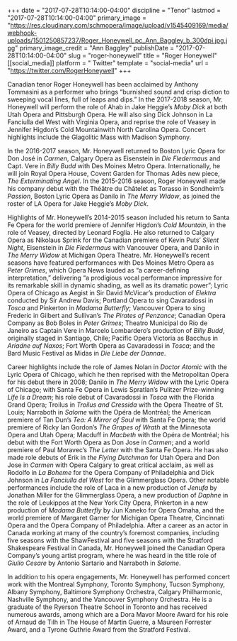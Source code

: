 +++
date = "2017-07-28T10:14:00-04:00"
discipline = "Tenor"
lastmod = "2017-07-28T10:14:00-04:00"
primary_image = "https://res.cloudinary.com/schmopera/image/upload/v1545409169/media/webhook-uploads/1501250857237/Roger_Honeywell_pc_Ann_Baggley_b_300dpi.jpg.jpg"
primary_image_credit = "Ann Baggley"
publishDate = "2017-07-28T10:14:00-04:00"
slug = "roger-honeywell"
title = "Roger Honeywell"
[[social_media]]
platform = " Twitter"
template = "social-media"
url = "https://twitter.com/RogerHoneywell"
+++

Canadian  tenor  Roger  Honeywell  has  been  acclaimed  by  Anthony  Tommasini  as  a  performer who brings “burnished sound and crisp diction to sweeping vocal lines, full of leaps and dips.” In the 2017-2018 season, Mr. Honeywell will perform the role of Ahab in Jake Heggie’s *Moby Dick* at  both  Utah  Opera  and  Pittsburgh  Opera.  He  will  also  sing  Dick Johnson  in La  Fanciulla  del West  with  Virginia  Opera,  and  reprise  the  role  of  Veasey  in Jennifer  Higdon’s Cold  Mountainwith  North  Carolina  Opera.  Concert  highlights  include  the Glagolitic  Mass  with  Madison Symphony. 

In  the  2016-2017  season,  Mr.  Honeywell  returned  to  Boston  Lyric Opera  for  Don  José  in *Carmen*, Calgary Opera as Eisenstein in *Die Fledermaus* and Capt. Vere in *Billy Budd* with Des Moines  Metro  Opera.  Internationally,  he  will  join  Royal  Opera  House,  Covent  Garden  for Thomas  Adès new piece, *The Exterminating Angel*. In the 2015-2016 season, Roger Honeywell made his company debut with the Théâtre du Châtelet as Torasso in Sondheim’s *Passion*, Boston Lyric Opera as Danilo in *The Merry Widow*, as joined the roster of LA Opera for Jake Heggie’s *Moby  Dick*.  

Highlights  of  Mr.  Honeywell’s  2014-2015  season  included  his  return  to  Santa  Fe Opera  for  the  world  premiere  of  Jennifer  Higdon’s *Cold  Mountain*,  in  the  role  of  Veasey, directed  by  Leonard  Foglia.  He  also  returned  to  Calgary  Opera  as  Nikolaus  Sprink  for  the Canadian  premiere  of  Kevin  Puts’ *Silent  Night*,  Eisenstein  in *Die  Fledermaus*  with  Vancouver Opera, and Danilo in *The Merry Widow* at Michigan Opera Theatre. Mr.  Honeywell’s  recent  seasons  have  featured  performances  with  Des  Moines  Metro  Opera  as *Peter  Grimes*,  which  Opera  News  lauded  as “a  career-defining  interpretation,”  delivering “a prodigious vocal performance impressive for its remarkable skill in dynamic shading, as  well as its  dramatic  power”;  Lyric  Opera  of  Chicago  as  Aegist  in  Sir  David  McVicar’s  production  of *Elektra*  conducted  by  Sir  Andrew  Davis;  Portland  Opera  to  sing  Cavaradossi  in *Tosca*  and Pinkerton in *Madama Butterfly*; Vancouver Opera to sing Frederic in Gilbert and Sullivan’s *The Pirates  of  Penzance*;  Canadian  Opera  Company  as  Bob  Boles  in *Peter  Grimes*;  Theatro Municipal do Rio de Janeiro as Captain Vere in Marcelo Lombardero’s production of *Billy Budd*, originally  staged  in  Santiago,  Chile;  Pacific  Opera  Victoria as  Bacchus  in *Ariadne  auf  Naxos*; Fort Worth Opera as Cavaradossi  in *Tosca*;  and the  Bard Music  Festival as  Midas  in *Die Liebe der Dannae*. 

Career  highlights  include  the  role  of  James  Nolan  in *Doctor  Atomic*  with  the  Lyric  Opera  of Chicago, which he then reprised with the Metropolitan Opera for his debut there in 2008; Danilo in *The Merry Widow* with the Lyric Opera of Chicago; with Santa Fe Opera in Lewis Spratlan’s Pulitzer Prize-winning *Life Is a Dream*;  his role debut of Cavaradossi  in *Tosca* with the Florida Grand Opera; Troilus in *Troilus and Cressida* with the Opera Theatre of St. Louis; Narraboth in *Salome* with the Opéra de Montréal; the American premiere of Tan Dun’s *Tea: A Mirror of Soul* with  Santa  Fe  Opera;  the  world  premiere  of  Ricky  Ian  Gordon’s *The  Grapes  of  Wrath*  at  the Minnesota  Opera  and  Utah  Opera;  Macduff  in *Macbeth*  with  the  Opéra  de  Montréal;  his  debut with the Fort Worth Opera as Don Jose in *Carmen*; and a world premiere of Paul Moravec’s *The Letter* with the Santa Fe Opera. He has also made role debuts of Erik in *the Flying Dutchman* for Utah  Opera  and  Don  Jose  in *Carmen*  with  Opera  Calgary  to  great  critical  acclaim,  as  well  as Rodolfo  in  *La  Boheme*  for  the  Opera  Company  of  Philadelphia  and  Dick  Johnson  in *La Fanciulla del West* for the Glimmerglass Opera. Other notable performances include the role of Laca in a new production of *Jenufa* by Jonathan Miller for the Glimmerglass Opera, a new production of *Daphne* in the role of Leukippos at the New  York  City  Opera,  Pinkerton  in  a  new  production  of *Madama  Butterfly*  by  Jun  Kaneko  for Opera  Omaha,  and  the  world  premiere  of Margaret  Garner  for  Michigan  Opera  Theatre, Cincinnati Opera and the Opera  Company of Philadelphia.  After a career as an actor in  Canada working  at  many  of  the  country’s  foremost  companies,  including  five  seasons  with  the  ShawFestival  and  five  seasons  with  the  Stratford  Shakespeare Festival  in  Canada,  Mr.  Honeywell joined the Canadian Opera Company’s young artist program, where he was heard in the title role of *Giulio Cesare* by Antonio Sartario and Narraboth in *Salome*. 

In  addition  to  his  opera  engagements,  Mr.  Honeywell  has  performed  concert  work  with  the Montreal  Symphony,  Toronto  Symphony,  Tucson  Symphony,  Albany  Symphony,  Baltimore Symphony   Orchestra,   Calgary   Philharmonic,   Nashville   Symphony,   and   the   Vancouver Symphony Orchestra. He  is a graduate of the Ryerson Theatre School  in Toronto and  has received  numerous awards, among  which  are  a  Dora  Mavor  Moore  Award  for  his  role  of  Arnaud  de  Tilh  in  The  House  of Martin  Guerre,  a  Maureen  Forrester  Award,  and  a  Tyrone  Guthrie  Award  from  the  Stratford Festival.
